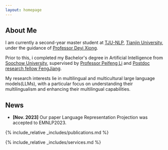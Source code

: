 ```yaml
---
layout: homepage
---
```


## About Me

 I am currently a second-year master student at [TJU-NLP](https://tjunlp-lab.github.io/), [Tianjin University](https://www.tju.edu.cn/), under the guidance of [Professor Deyi Xiong](https://dyxiong.github.io/).

Prior to this, i completed my Bachelor's degree in Artificial Intelligence from [Soochow University](https://www.suda.edu.cn/), supervised by [Professor Peifeng Li](http://web.suda.edu.cn/pfli/list.htm) and [Postdoc research fellow FengJiang](https://fjiangai.github.io/).

My research interests lie in multilingual and multicultural large language models(LLMs), with a particular focus on understanding their multilingualism and enhancing their multilingual capabilities.

## News

<!-- - **[Mar. 2024]** Our paper Multilingual Human Value Concepts was released. -->
- **[Nov. 2023]** Our paper Language Representation Projection was accepted to EMNLP2023.

{% include_relative _includes/publications.md %}

{% include_relative _includes/services.md %}
